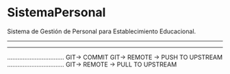 # SistemaPersonal
Sistema de Gestión de Personal para Establecimiento Educacional.

----------

----------


.................................
GIT-> COMMIT
GIT-> REMOTE -> PUSH TO UPSTREAM
.................................
GIT-> REMOTE -> PULL TO UPSTREAM
